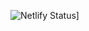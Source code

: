 ![Netlify Status](https://api.netlify.com/api/v1/badges/4e403258-ba36-4233-aa30-ff6224ca3af4/deploy-status)]
